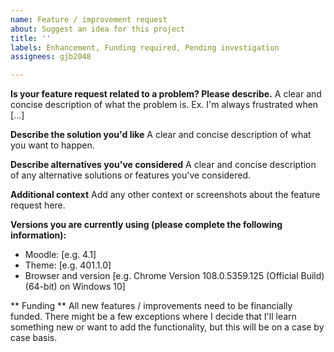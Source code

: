 ```yaml
---
name: Feature / improvement request
about: Suggest an idea for this project
title: ''
labels: Enhancement, Funding required, Pending investigation
assignees: gjb2048

---
```


**Is your feature request related to a problem? Please describe.**
A clear and concise description of what the problem is. Ex. I'm always frustrated when [...]

**Describe the solution you'd like**
A clear and concise description of what you want to happen.

**Describe alternatives you've considered**
A clear and concise description of any alternative solutions or features you've considered.

**Additional context**
Add any other context or screenshots about the feature request here.

**Versions you are currently using (please complete the following information):**
 - Moodle: [e.g. 4.1]
 - Theme: [e.g. 401.1.0]
 - Browser and version [e.g. Chrome Version 108.0.5359.125 (Official Build) (64-bit) on Windows 10]

** Funding **
All new features / improvements need to be financially funded.  There might be a few exceptions where I decide that I'll learn something new or want to add the functionality, but this will be on a case by case basis.
